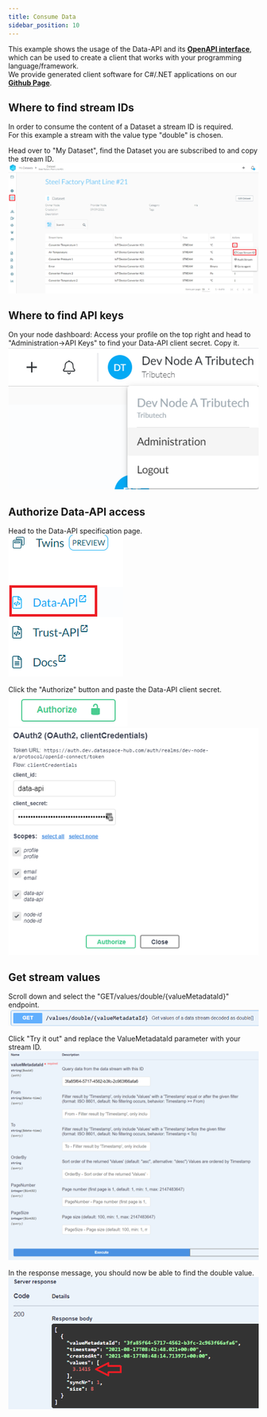 ```yaml
---
title: Consume Data
sidebar_position: 10
---
```


This example shows the usage of the Data-API and its [**OpenAPI interface**](https://swagger.io/specification/), which can be used to create a client that works with your programming language/framework.  
We provide generated client software for C#/.NET applications on our [**Github Page**](https://github.com/tributech-solutions/tributech-dsk-api-clients).

## Where to find stream IDs

In order to consume the content of a Dataset a stream ID is required.  
For this example a stream with the value type "double" is chosen.

Head over to "My Dataset", find the Dataset you are subscribed to and copy the stream ID.
![Find the stream ID](./img/consume_find_stream_id.png)

## Where to find API keys

On your node dashboard: Access your profile on the top right and head to "Administration->API Keys" to find your Data-API client secret. Copy it.  
![image](./img/administration.png)

## Authorize Data-API access

Head to the Data-API specification page.  
![image](./img/data_api_tab_small.png)  

Click the "Authorize" button and paste the Data-API client secret.  
![image](./img/authorize.png)  
![image](./img/authorize_secret.png)

## Get stream values

Scroll down and select the "GET/values/double/{valueMetadataId}" endpoint.  
![image](./img/data_api_get_double.png)

Click "Try it out" and replace the ValueMetadataId parameter with your stream ID.  
![image](./img/data_api_enter_id.png)

In the response message, you should now be able to find the double value.  
![image](./img/server_response_success.png)
